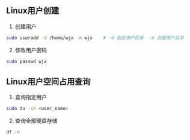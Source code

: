 ## Linux用户创建

1.   创建用户

```bash
sudo useradd -d /home/wjx -m wjx	# -d 指定用户目录  -m 创建用户目录
```

2.   修改用户密码

```bash
sudo passwd wjx
```



## Linux用户空间占用查询

1.   查询指定用户

```bash
sudo du -sh <user_name>
```

2.   查询全部硬盘存储

```bash
df -h
```